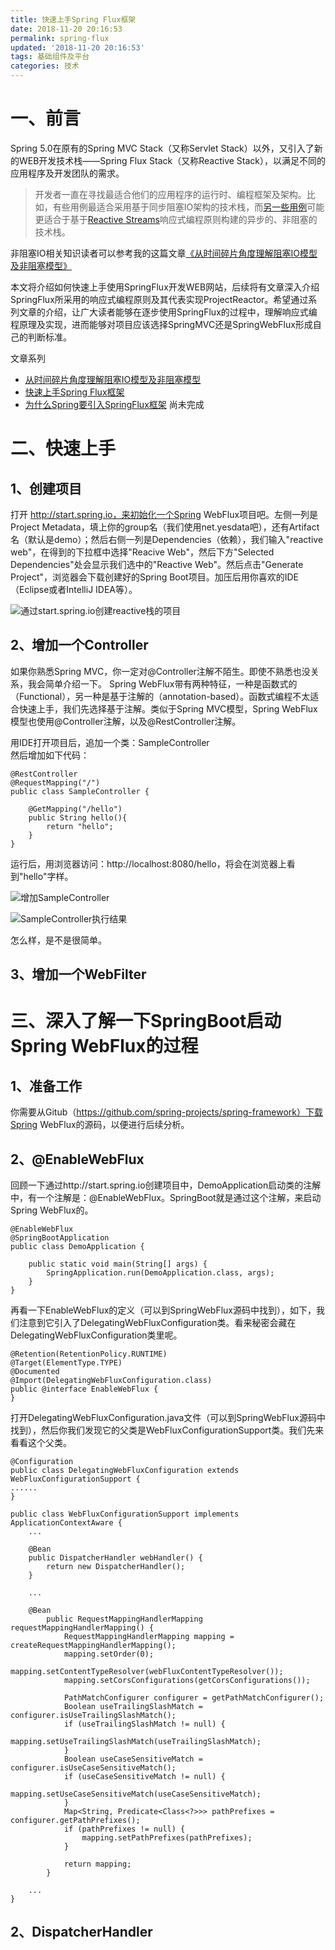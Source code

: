 ```yaml
---
title: 快速上手Spring Flux框架
date: 2018-11-20 20:16:53
permalink: spring-flux
updated: '2018-11-20 20:16:53'
tags: 基础组件及平台
categories: 技术
---
```


# 一、前言

Spring 5.0在原有的Spring MVC Stack（又称Servlet Stack）以外，又引入了新的WEB开发技术栈——Spring Flux Stack（又称Reactive Stack），以满足不同的应用程序及开发团队的需求。

> 开发者一直在寻找最适合他们的应用程序的运行时、编程框架及架构。比如，有些用例最适合采用基于同步阻塞IO架构的技术栈，而[另一些用例](https://spring.io/blog/2016/06/07/notes-on-reactive-programming-part-i-the-reactive-landscape#reactive-use-cases)可能更适合于基于[Reactive Streams](http://www.reactive-streams.org/)响应式编程原则构建的异步的、非阻塞的技术栈。

非阻塞IO相关知识读者可以参考我的这篇文章[《从时间碎片角度理解阻塞IO模型及非阻塞模型》](https://segmentfault.com/a/1190000017000841)

本文将介绍如何快速上手使用SpringFlux开发WEB网站，后续将有文章深入介绍SpringFlux所采用的响应式编程原则及其代表实现ProjectReactor。希望通过系列文章的介绍，让广大读者能够在逐步使用SpringFlux的过程中，理解响应式编程原理及实现，进而能够对项目应该选择SpringMVC还是SpringWebFlux形成自己的判断标准。

文章系列
- [从时间碎片角度理解阻塞IO模型及非阻塞模型](https://segmentfault.com/a/1190000017000841)
- [快速上手Spring Flux框架](#) 
- [为什么Spring要引入SpringFlux框架](#) 尚未完成

<!-- more -->

# 二、快速上手

## 1、创建项目

打开 http://start.spring.io，来初始化一个Spring WebFlux项目吧。左侧一列是Project Metadata，填上你的group名（我们使用net.yesdata吧），还有Artifact名（默认是demo）；然后右侧一列是Dependencies（依赖），我们输入"reactive web"，在得到的下拉框中选择"Reacive Web"，然后下方"Selected Dependencies"处会显示我们选中的"Reactive Web"。然后点击"Generate Project"，浏览器会下载创建好的Spring Boot项目。加压后用你喜欢的IDE（Eclipse或者IntelliJ IDEA等）。

![通过start.spring.io创建reactive栈的项目](http://www.yesdata.net/tigercat/create-springflux-project.png)


## 2、增加一个Controller
如果你熟悉Spring MVC，你一定对@Controller注解不陌生。即使不熟悉也没关系，我会简单介绍一下。
Spring WebFlux带有两种特征，一种是函数式的（Functional），另一种是基于注解的（annotation-based）。函数式编程不太适合快速上手，我们先选择基于注解。类似于Spring MVC模型，Spring WebFlux模型也使用@Controller注解，以及@RestController注解。

用IDE打开项目后，追加一个类：SampleController  
然后增加如下代码：
```
@RestController
@RequestMapping("/")
public class SampleController {

    @GetMapping("/hello")
    public String hello(){
        return "hello";
    }
}
```

运行后，用浏览器访问：http://localhost:8080/hello，将会在浏览器上看到"hello"字样。

![增加SampleController](http://www.yesdata.net/tigercat/web-flux-sample-controller.png)

![SampleController执行结果](http://www.yesdata.net/tigercat/spring-webflux-samplecontroller-exe-hello.png)

怎么样，是不是很简单。

## 3、增加一个WebFilter


# 三、深入了解一下SpringBoot启动Spring WebFlux的过程

## 1、准备工作
你需要从Gitub（https://github.com/spring-projects/spring-framework）下载Spring WebFlux的源码，以便进行后续分析。

## 2、@EnableWebFlux
回顾一下通过http://start.spring.io创建项目中，DemoApplication启动类的注解中，有一个注解是：@EnableWebFlux。SpringBoot就是通过这个注解，来启动Spring WebFlux的。
```
@EnableWebFlux
@SpringBootApplication
public class DemoApplication {

	public static void main(String[] args) {
		SpringApplication.run(DemoApplication.class, args);
	}
}

```

再看一下EnableWebFlux的定义（可以到SpringWebFlux源码中找到），如下，我们注意到它引入了DelegatingWebFluxConfiguration类。看来秘密会藏在DelegatingWebFluxConfiguration类里呢。
```
@Retention(RetentionPolicy.RUNTIME)
@Target(ElementType.TYPE)
@Documented
@Import(DelegatingWebFluxConfiguration.class)
public @interface EnableWebFlux {
}
```

打开DelegatingWebFluxConfiguration.java文件（可以到SpringWebFlux源码中找到），然后你我们发现它的父类是WebFluxConfigurationSupport类。我们先来看看这个父类。

```
@Configuration
public class DelegatingWebFluxConfiguration extends WebFluxConfigurationSupport {
......
}
```

```
public class WebFluxConfigurationSupport implements ApplicationContextAware {
    ...
    
    @Bean
	public DispatcherHandler webHandler() {
		return new DispatcherHandler();
	}
	
	...
	
	@Bean
    	public RequestMappingHandlerMapping requestMappingHandlerMapping() {
    		RequestMappingHandlerMapping mapping = createRequestMappingHandlerMapping();
    		mapping.setOrder(0);
    		mapping.setContentTypeResolver(webFluxContentTypeResolver());
    		mapping.setCorsConfigurations(getCorsConfigurations());
    
    		PathMatchConfigurer configurer = getPathMatchConfigurer();
    		Boolean useTrailingSlashMatch = configurer.isUseTrailingSlashMatch();
    		if (useTrailingSlashMatch != null) {
    			mapping.setUseTrailingSlashMatch(useTrailingSlashMatch);
    		}
    		Boolean useCaseSensitiveMatch = configurer.isUseCaseSensitiveMatch();
    		if (useCaseSensitiveMatch != null) {
    			mapping.setUseCaseSensitiveMatch(useCaseSensitiveMatch);
    		}
    		Map<String, Predicate<Class<?>>> pathPrefixes = configurer.getPathPrefixes();
    		if (pathPrefixes != null) {
    			mapping.setPathPrefixes(pathPrefixes);
    		}
    
    		return mapping;
    	}
	
    ...
}
```


## 2、DispatcherHandler

